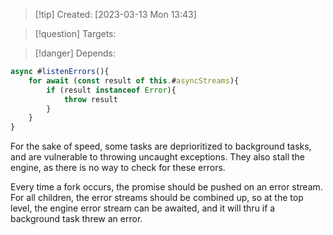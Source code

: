 
>[!tip] Created: [2023-03-13 Mon 13:43]

>[!question] Targets: 

>[!danger] Depends: 

```js
async #listenErrors(){
	for await (const result of this.#asyncStreams){
		if (result instanceof Error){
			throw result
		}
	}
}
```
For the sake of speed, some tasks are deprioritized to background tasks, and are vulnerable to throwing uncaught exceptions.  They also stall the engine, as there is no way to check for these errors.

Every time a fork occurs, the promise should be pushed on an error stream.
For all children, the error streams should be combined up, so at the top level, the engine error stream can be awaited, and it will thru if a background task threw an error.
